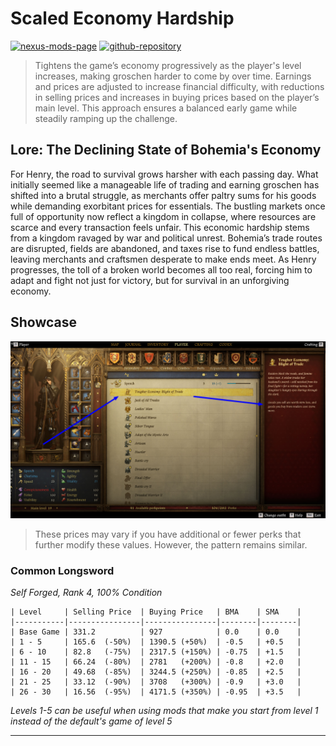 [//]: # (DO NOT EDIT: This file has been autogenerated, any changes will be overwritten)
# Scaled Economy Hardship

[![nexus-mods-page](https://img.shields.io/badge/Mod-Scaled%20Economy%20Hardship%20-bf4848?style=flat-square–=nexusmods)](https://www.nexusmods.com/kingdomcomedeliverance2/mods/1326) [![github-repository](https://img.shields.io/badge/Open-Source-2ea44f?style=flat-square&logo=github)](https://github.com/rdok/kcd2_scaled_economy_hardship)

> Tightens the game’s economy progressively as the player's level increases, making groschen harder to come by over time. Earnings and prices are adjusted to increase financial difficulty, with reductions in selling prices and increases in buying prices based on the player’s main level. This approach ensures a balanced early game while steadily ramping up the challenge.

## Lore: The Declining State of Bohemia's Economy

For Henry, the road to survival grows harsher with each passing day. What initially seemed like a manageable life of trading and earning groschen has shifted into a brutal struggle, as merchants offer paltry sums for his goods while demanding exorbitant prices for essentials. The bustling markets once full of opportunity now reflect a kingdom in collapse, where resources are scarce and every transaction feels unfair. This economic hardship stems from a kingdom ravaged by war and political unrest. Bohemia’s trade routes are disrupted, fields are abandoned, and taxes rise to fund endless battles, leaving merchants and craftsmen desperate to make ends meet. As Henry progresses, the toll of a broken world becomes all too real, forcing him to adapt and fight not just for victory, but for survival in an unforgiving economy.

## Showcase

[![Showcase](https://github.com/rdok/kcd2_scaled_economy_hardship/blob/main/documentation/showcase.jpg?raw=true)](https://www.nexusmods.com/kingdomcomedeliverance2/mods/1326)


> These prices may vary if you have additional or fewer perks that further modify these values. However, the pattern remains similar.
### Common Longsword
*Self Forged, Rank 4, 100% Condition*

```text
| Level     | Selling Price  | Buying Price   | BMA    | SMA    |
|-----------|----------------|----------------|--------|--------|
| Base Game | 331.2          | 927            | 0.0    | 0.0    |
| 1 - 5     | 165.6  (-50%)  | 1390.5 (+50%)  | -0.5   | +0.5   |
| 6 - 10    | 82.8   (-75%)  | 2317.5 (+150%) | -0.75  | +1.5   |
| 11 - 15   | 66.24  (-80%)  | 2781   (+200%) | -0.8   | +2.0   |
| 16 - 20   | 49.68  (-85%)  | 3244.5 (+250%) | -0.85  | +2.5   |
| 21 - 25   | 33.12  (-90%)  | 3708   (+300%) | -0.9   | +3.0   |
| 26 - 30   | 16.56  (-95%)  | 4171.5 (+350%) | -0.95  | +3.5   |
```

*Levels 1-5 can be useful when using mods that make you start from level 1 instead of the default's game of level 5*


***

[//]: # (DO NOT EDIT: This file has been autogenerated, any changes will be overwritten)
